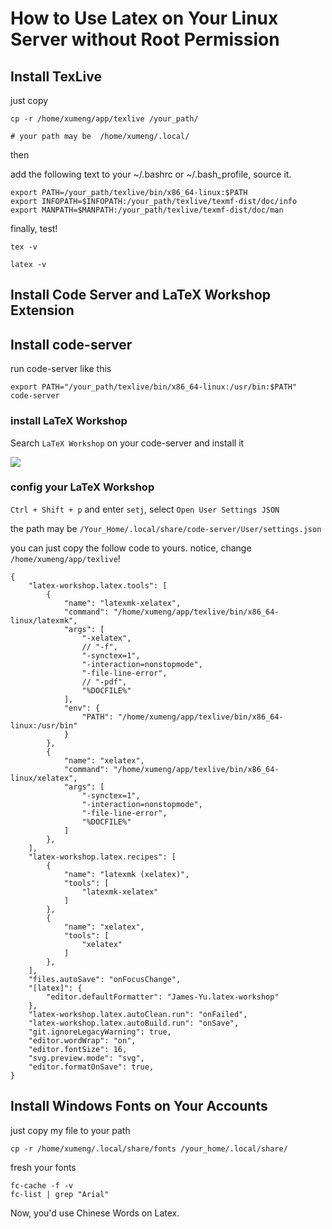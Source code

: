 
# How to Use Latex on Your Linux Server without Root Permission

## Install TexLive

just copy

```{sh}
cp -r /home/xumeng/app/texlive /your_path/

# your path may be  /home/xumeng/.local/
```

then

add the following text to your ~/.bashrc or ~/.bash_profile, source it.
```{sh}
export PATH=/your_path/texlive/bin/x86_64-linux:$PATH    
export INFOPATH=$INFOPATH:/your_path/texlive/texmf-dist/doc/info
export MANPATH=$MANPATH:/your_path/texlive/texmf-dist/doc/man
```
finally, test!

```{sh}
tex -v

latex -v
```


## Install Code Server and LaTeX Workshop Extension

## Install code-server

run code-server like this

```{sh}
export PATH="/your_path/texlive/bin/x86_64-linux:/usr/bin:$PATH"
code-server
```



### install LaTeX Workshop


Search `LaTeX Workshop` on your code-server and install it

![](https://pic3.zhimg.com/80/v2-37df048ea711ccd6191a06763899d952_1440w.webp)


### config your LaTeX Workshop

`Ctrl + Shift + p` and enter `setj`, select `Open User Settings JSON`

the path may be `/Your_Home/.local/share/code-server/User/settings.json`

you can just copy the follow code to yours. notice, change `/home/xumeng/app/texlive`!

```{json}
{
    "latex-workshop.latex.tools": [
        {
            "name": "latexmk-xelatex",
            "command": "/home/xumeng/app/texlive/bin/x86_64-linux/latexmk",
            "args": [
                "-xelatex",
                // "-f",
                "-synctex=1",
                "-interaction=nonstopmode",
                "-file-line-error",
                // "-pdf",
                "%DOCFILE%"
            ],
            "env": {
                "PATH": "/home/xumeng/app/texlive/bin/x86_64-linux:/usr/bin"
            }
        },
        {
            "name": "xelatex",
            "command": "/home/xumeng/app/texlive/bin/x86_64-linux/xelatex",
            "args": [
                "-synctex=1",
                "-interaction=nonstopmode",
                "-file-line-error",
                "%DOCFILE%"
            ]
        },
    ],
    "latex-workshop.latex.recipes": [
        {
            "name": "latexmk (xelatex)",
            "tools": [
                "latexmk-xelatex"
            ]
        },
        {
            "name": "xelatex",
            "tools": [
                "xelatex"
            ]
        },
    ],
    "files.autoSave": "onFocusChange",
    "[latex]": {
        "editor.defaultFormatter": "James-Yu.latex-workshop"
    },
    "latex-workshop.latex.autoClean.run": "onFailed",
    "latex-workshop.latex.autoBuild.run": "onSave",
    "git.ignoreLegacyWarning": true,
    "editor.wordWrap": "on",
    "editor.fontSize": 16,
    "svg.preview.mode": "svg",
    "editor.formatOnSave": true,
}
```

## Install Windows Fonts on Your Accounts

just copy my file to your path

```{sh}
cp -r /home/xumeng/.local/share/fonts /your_home/.local/share/
```

fresh your fonts

```{sh}
fc-cache -f -v
fc-list | grep "Arial"
```

Now, you'd use Chinese Words on Latex.

















